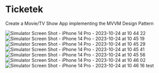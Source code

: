 # Ticketek
Create a Movie/TV Show App implementing the MVVM Design Pattern

![Simulator Screen Shot - iPhone 14 Pro - 2023-10-24 at 10 44 22](https://github.com/TapanKumar67/Movie-Shows/assets/148809898/4988df59-f632-4acd-8605-87ce090f902a)
![Simulator Screen Shot - iPhone 14 Pro - 2023-10-24 at 10 45 19](https://github.com/TapanKumar67/Movie-Shows/assets/148809898/80d18186-26c2-4492-9ed0-e9c4b0ebdd1c)
![Simulator Screen Shot - iPhone 14 Pro - 2023-10-24 at 10 45 29](https://github.com/TapanKumar67/Movie-Shows/assets/148809898/5585958f-b340-4f12-93d2-bd40c5a65adb)
![Simulator Screen Shot - iPhone 14 Pro - 2023-10-24 at 10 45 41](https://github.com/TapanKumar67/Movie-Shows/assets/148809898/073a0bea-beaa-4061-ba47-b749965b3259)
![Simulator Screen Shot - iPhone 14 Pro - 2023-10-24 at 10 45 56](https://github.com/TapanKumar67/Movie-Shows/assets/148809898/be0e3b91-01db-4d49-acf7-234a0079c760)
![Simulator Screen Shot - iPhone 14 Pro - 2023-10-24 at 10 46 02](https://github.com/TapanKumar67/Movie-Shows/assets/148809898/7b4fbda6-ee3d-4941-afba-cf16fa089501)
![Simulator Screen Shot - iPhone 14 Pro - 2023-10-24 at 10 46 16](https://github.com/TapanKumar67/Movie-Shows/assets/148809898/00401aec-47ad-4c8c-b9c8-336a804d9d36)
test
